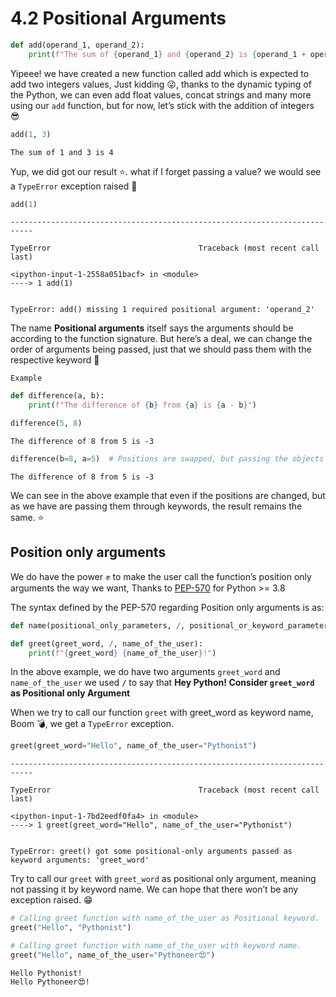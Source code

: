 # 4.2 Positional Arguments

``` python
def add(operand_1, operand_2):
    print(f"The sum of {operand_1} and {operand_2} is {operand_1 + operand_2}")
```

Yipeee\! we have created a new function called add which is expected to
add two integers values, Just kidding 😜, thanks to the dynamic typing of
the Python, we can even add float values, concat strings and many more
using our `add` function, but for now, let’s stick with the addition of
integers 😎

``` python
add(1, 3)
```

    The sum of 1 and 3 is 4

Yup, we did got our result ⭐️. what if I forget passing a value? we
would see a `TypeError` exception raised
    👻

``` python
add(1)
```

    ---------------------------------------------------------------------------
    
    TypeError                                 Traceback (most recent call last)
    
    <ipython-input-1-2558a051bacf> in <module>
    ----> 1 add(1)
    
    
    TypeError: add() missing 1 required positional argument: 'operand_2'

The name **Positional arguments** itself says the arguments should be
according to the function signature. But here’s a deal, we can change
the order of arguments being passed, just that we should pass them with
the respective keyword 🙂

`Example`

``` python
def difference(a, b):
    print(f"The difference of {b} from {a} is {a - b}")
```

``` python
difference(5, 8)
```

    The difference of 8 from 5 is -3

``` python
difference(b=8, a=5)  # Positions are swapped, but passing the objects as keywords.
```

    The difference of 8 from 5 is -3

We can see in the above example that even if the positions are changed,
but as we have are passing them through keywords, the result remains the
same. ⭐️

## Position only arguments

We do have the power ✊ to make the user call the function’s position
only arguments the way we want, Thanks to
[PEP-570](https://www.python.org/dev/peps/pep-0570/) for Python \>= 3.8

The syntax defined by the PEP-570 regarding Position only arguments is
as:

``` python
def name(positional_only_parameters, /, positional_or_keyword_parameters, *, keyword_only_parameters):
```

``` python
def greet(greet_word, /, name_of_the_user):
    print(f"{greet_word} {name_of_the_user}!")
```

In the above example, we do have two arguments `greet_word` and
`name_of_the_user` we used **`/`** to say that **Hey Python\! Consider
`greet_word` as Positional only Argument**

When we try to call our function `greet` with greet\_word as keyword
name, Boom 💣, we get a `TypeError`
    exception.

``` python
greet(greet_word="Hello", name_of_the_user="Pythonist")
```

    ---------------------------------------------------------------------------
    
    TypeError                                 Traceback (most recent call last)
    
    <ipython-input-1-7bd2eedf0fa4> in <module>
    ----> 1 greet(greet_word="Hello", name_of_the_user="Pythonist")
    
    
    TypeError: greet() got some positional-only arguments passed as keyword arguments: 'greet_word'

Try to call our `greet` with `greet_word` as positional only argument,
meaning not passing it by keyword name. We can hope that there won’t be
any exception raised. 😁

``` python
# Calling greet function with name_of_the_user as Positional keyword.
greet("Hello", "Pythonist")

# Calling greet function with name_of_the_user with keyword name.
greet("Hello", name_of_the_user="Pythoneer😍")
```

    Hello Pythonist!
    Hello Pythoneer😍!
